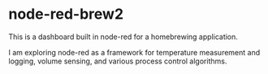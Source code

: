 node-red-brew2
==============

This is a dashboard built in node-red for a homebrewing application.

I am exploring node-red as a framework for temperature measurement and logging, volume sensing, and various process control algorithms.
